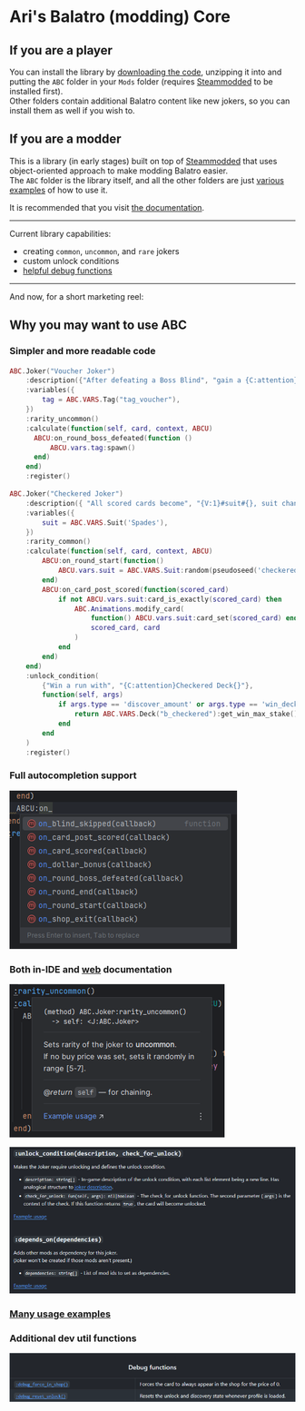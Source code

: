 # Ari's Balatro (modding) Core

## If you are a player
You can install the library by [downloading the code](https://github.com/Aurif/balatro-ABC/archive/refs/heads/main.zip), unzipping it into and putting the `ABC` folder in your `Mods` folder (requires [Steammodded](https://github.com/Steamodded/smods/wiki) to be installed first).\
Other folders contain additional Balatro content like new jokers, so you can install them as well if you wish to.


## If you are a modder
This is a library (in early stages) built on top of [Steammodded](https://github.com/Steamodded/smods/wiki) that uses object-oriented approach to make modding Balatro easier. \
The `ABC` folder is the library itself, and all the other folders are just [various examples](https://github.com/Aurif/balatro-ABC/tree/main/Aris-Random-Stuff/jokers) of how to use it.

It is recommended that you visit [the documentation](https://github.com/Aurif/balatro-ABC/wiki/Joker).

--- 
Current library capabilities:
 - creating `common`, `uncommon`, and `rare` jokers
 - custom unlock conditions
 - [helpful debug functions](https://github.com/Aurif/balatro-ABC/wiki/Joker#debug-functions)

--- 
And now, for a short marketing reel:
## Why you may want to use ABC

### Simpler and more readable code
```lua
ABC.Joker("Voucher Joker")
    :description({"After defeating a Boss Blind", "gain a {C:attention}#tag#{}"})
    :variables({
        tag = ABC.VARS.Tag("tag_voucher"),
    })
    :rarity_uncommon()
    :calculate(function(self, card, context, ABCU)
      ABCU:on_round_boss_defeated(function ()
          ABCU.vars.tag:spawn()
      end)
    end)
    :register()
```
```lua
ABC.Joker("Checkered Joker")
    :description({ "All scored cards become", "{V:1}#suit#{}, suit changes", "every round" })
    :variables({
        suit = ABC.VARS.Suit('Spades'),
    })
    :rarity_common()
    :calculate(function(self, card, context, ABCU)
        ABCU:on_round_start(function()
            ABCU.vars.suit = ABC.VARS.Suit:random(pseudoseed('checkered'))
        end)
        ABCU:on_card_post_scored(function(scored_card)
            if not ABCU.vars.suit:card_is_exactly(scored_card) then
                ABC.Animations.modify_card(
                    function() ABCU.vars.suit:card_set(scored_card) end,
                    scored_card, card
                )
            end
        end)
    end)
    :unlock_condition(
        {"Win a run with", "{C:attention}Checkered Deck{}"},
        function(self, args)
            if args.type == 'discover_amount' or args.type == 'win_deck' then
                return ABC.VARS.Deck("b_checkered"):get_win_max_stake() > 0
            end
        end
    )
    :register()
```

### Full autocompletion support
![autocompletion demo](.img/readme_autocompletion.png)

### Both in-IDE and [web](https://github.com/Aurif/balatro-ABC/wiki) documentation
![in-IDE documentation demo](.img/readme_documentation_ide.png)

![in-IDE documentation demo](.img/readme_documentation_web.png)

### [Many usage examples](https://github.com/Aurif/balatro-ABC/tree/main/Aris-Random-Stuff/jokers)

### Additional dev util functions
![in-IDE documentation demo](.img/readme_dev_utils.png)
